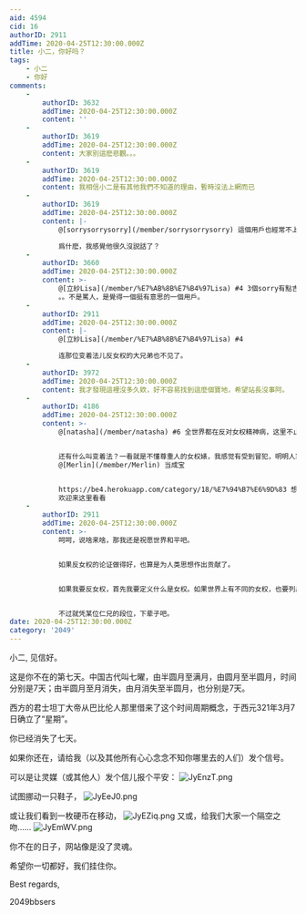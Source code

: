 ```yaml
---
aid: 4594
cid: 16
authorID: 2911
addTime: 2020-04-25T12:30:00.000Z
title: 小二，你好吗？
tags:
    - 小二
    - 你好
comments:
    -
        authorID: 3632
        addTime: 2020-04-25T12:30:00.000Z
        content: ''
    -
        authorID: 3619
        addTime: 2020-04-25T12:30:00.000Z
        content: 大家別這麽悲觀。。。
    -
        authorID: 3619
        addTime: 2020-04-25T12:30:00.000Z
        content: 我相信小二是有其他我們不知道的理由，暫時沒法上網而已
    -
        authorID: 3619
        addTime: 2020-04-25T12:30:00.000Z
        content: |-
            @[sorrysorrysorry](/member/sorrysorrysorry) 這個用戶也經常不上綫麽？

            爲什麽，我感覺他很久沒説話了？
    -
        authorID: 3660
        addTime: 2020-04-25T12:30:00.000Z
        content: >-
            @[立紗Lisa](/member/%E7%AB%8B%E7%B4%97Lisa) #4 3個sorry有點吉祥物的感覺
            。。不是罵人，是覺得一個挺有意思的一個用戶。
    -
        authorID: 2911
        addTime: 2020-04-25T12:30:00.000Z
        content: |-
            @[立紗Lisa](/member/%E7%AB%8B%E7%B4%97Lisa) #4

            连那位变着法儿反女权的大兄弟也不见了。
    -
        authorID: 3972
        addTime: 2020-04-25T12:30:00.000Z
        content: 我才發現這裡沒多久欸，好不容易找到這麼個寶地，希望站長沒事阿。
    -
        authorID: 4186
        addTime: 2020-04-25T12:30:00.000Z
        content: >-
            @[natasha](/member/natasha) #6 全世界都在反对女权精神病，这里不止一个人讨厌女权只是大家不主动出来说而已


            还有什么叫变着法？一看就是不懂尊重人的女权婊，我感觉有受到冒犯，明明人家是列举一大堆事实和有力的论据对你们进行全方面挞伐，倒是你这种变着法吃屎的精神病被小二和弱智
            @[Merlin](/member/Merlin) 当成宝


            https://be4.herokuapp.com/category/18/%E7%94%B7%E6%9D%83 想看男权
            欢迎来这里看看
    -
        authorID: 2911
        addTime: 2020-04-25T12:30:00.000Z
        content: >-
            呵呵，说啥来啥，那我还是祝愿世界和平吧。


            如果反女权的论证做得好，也算是为人类思想作出贡献了。


            如果我要反女权，首先我要定义什么是女权。如果世界上有不同的女权，也要列出来有何不同。然后再说我定义的这种女权如何不好，有何种危害。论证要环环相扣，逻辑性强。并且举出学术界对于女权的看法，以及对这些学术理论的批判。


            不过就凭某位仁兄的段位，下辈子吧。
date: 2020-04-25T12:30:00.000Z
category: '2049'
---
```


小二, 见信好。

这是你不在的第七天。中国古代叫七曜，由半圆月至满月，由圆月至半圆月，时间分别是7天；由半圆月至月消失，由月消失至半圆月，也分别是7天。

西方的君士坦丁大帝从巴比伦人那里借来了这个时间周期概念，于西元321年3月7日确立了“星期”。

你已经消失了七天。

如果你还在，请给我（以及其他所有心心念念不知你哪里去的人们）发个信号。

可以是让灵媒（或其他人）发个信儿报个平安： ![JyEnzT.png](https://s1.ax1x.com/2020/04/25/JyEnzT.png)

试图挪动一只鞋子， ![JyEeJ0.png](https://s1.ax1x.com/2020/04/25/JyEeJ0.png)

或让我们看到一枚硬币在移动， ![JyEZiq.png](https://s1.ax1x.com/2020/04/25/JyEZiq.png) 又或，给我们大家一个隔空之吻…… ![JyEmWV.png](https://s1.ax1x.com/2020/04/25/JyEmWV.png)

你不在的日子，网站像是没了灵魂。

希望你一切都好，我们挂住你。

Best regards,

2049bbsers
